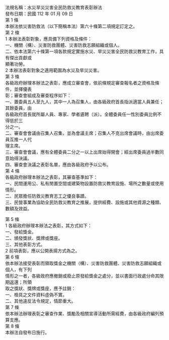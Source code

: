 法規名稱：水災旱災災害全民防救災教育表彰辦法  
發布日期：民國 112 年 01 月 09 日  
第 1 條  
本辦法依災害防救法（以下簡稱本法）第六十條第二項規定訂定之。  
第 2 條  
1 本辦法表彰對象，應具備下列資格及條件：  
一、機關（構）、災害防救團體、災害防救志願組織或個人。  
二、依本法第六十條第一項各款規定實施水災、旱災災害全民防救災教育工作，具有傑出貢獻或  
顯著功勞。  
2 本辦法表彰對象之適用範圍為水災及旱災災害。  
第 3 條  
各級政府辦理本辦法之表彰，應成立審查會，依前條規定審查報名者之資格及條件，並擇優表  
彰；審查會組成及審查程序如下：  
一、置委員五人至九人，其中一人為召集人，由各級政府首長指派適當人員兼任；其餘委員，由  
各級政府首長就所屬人員、專家、學者遴聘（派）。全體委員任一性別委員比例不得低於三  
分之一。  
二、審查會會議由召集人召集，並為會議主席；召集人不克出席會議時，由出席委員互推一人代  
理主席。  
三、審查會會議，應有全體委員二分之一以上出席始得開會；經出席委員過半數同意始得決議。  
四、審查會決議之表彰名單，應由各級政府予以公布。  
第 4 條  
各級政府辦理本辦法之表彰，其審查基準如下：  
一、民間運用公、私有閒置空間或建築物設置防救災教育設施、場所之數量或使用情形。  
二、民眾擔任防救災教育志工之優良事蹟。  
三、民營事業為協助全民防救災教育之推展，提供經費、設施或其他資源之種類、數額及效益。  


第 5 條  
1 各級政府辦理本辦法之表彰，其方式如下：  
一、發給獎金。  
二、頒發獎狀、獎牌或獎座。  
三、其他表彰方式。  
2 前項表彰，應以公開表揚方式為之。  
第 6 條  
依本辦法接受表彰而領取獎金之機關（構）、災害防救團體、災害防救志願組織或個人，有下列  
情形之一者，各級政府應撤銷或廢止原發給獎金之處分，並以書面行政處分命其限期返還；所領  
取之獎狀、獎牌或獎座，應予註銷：  
一、檢具之文件資料虛偽不實。  
二、其他違反法令規定，情節重大。  
第 7 條  
依本辦法辦理表彰之審查作業、獎勵及相關宣導活動所需經費，由各級政府編列預算支應。  
第 8 條  
本辦法自發布日施行。  


